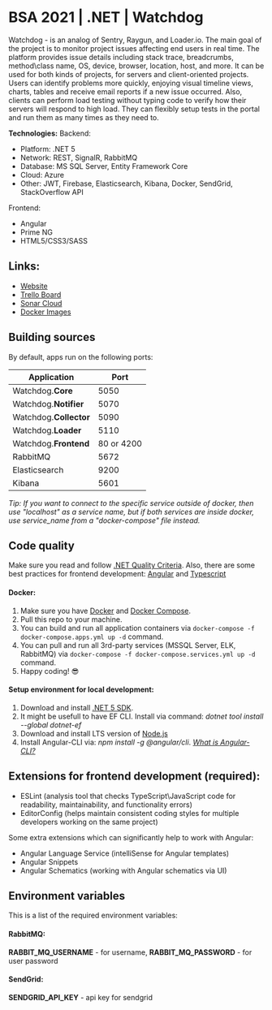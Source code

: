 # BSA 2021 | .NET | Watchdog

Watchdog - is an analog of Sentry, Raygun, and Loader.io. The main goal of the project is to monitor project issues affecting end users in real time. The platform provides issue details including stack trace, breadcrumbs, method\class name, OS, device, browser, location, host, and more. It can be used for both kinds of projects, for servers and client-oriented projects. Users can identify problems more quickly, enjoying visual timeline views, charts, tables and receive email reports if a new issue occurred. Also, clients can perform load testing without typing code to verify how their servers will respond to high load. They can flexibly setup tests in the portal and run them as many times as they need to.

**Technologies:**
Backend:
- Platform: .NET 5
- Network: REST, SignalR, RabbitMQ
- Database: MS SQL Server, Entity Framework Core
- Cloud: Azure
- Other: JWT, Firebase, Elasticsearch, Kibana, Docker, SendGrid, StackOverflow API

Frontend:
- Angular
- Prime NG
- HTML5/CSS3/SASS

## Links:
- [Website](https://bsa-watchdog.westeurope.cloudapp.azure.com)
- [Trello Board](https://trello.com/b/2bsvclRE/watchdog)
- [Sonar Cloud](https://sonarcloud.io/dashboard?id=BinaryStudioAcademy_bsa-2021-watchdog)
- [Docker Images](https://hub.docker.com/repositories/vobilyk)

## Building sources
By default, apps run on the following ports:

| Application | Port |
|-|-|
| Watchdog.**Core** | 5050 |
| Watchdog.**Notifier** | 5070 |
| Watchdog.**Collector** | 5090 |
| Watchdog.**Loader** | 5110 |
| Watchdog.**Frontend** | 80 or 4200 |
| RabbitMQ | 5672 |
| Elasticsearch | 9200 |
| Kibana | 5601 |

*Tip: If you want to connect to the specific service outside of docker, then use "localhost" as a service name, but if both services are inside docker, use service_name from a "docker-compose" file instead.*

## Code quality
Make sure you read and follow [.NET Quality Criteria](https://github.com/BinaryStudioAcademy/quality-criteria/blob/production/source/dotnet.md).
Also, there are some best practices for frontend development: [Angular](https://angular.io/guide/styleguide) and [Typescript](https://google.github.io/styleguide/tsguide.html)

#### Docker:
1. Make sure you have [Docker](https://www.docker.com) and [Docker Compose](https://docs.docker.com/compose/install).
2. Pull this repo to your machine.
3. You can build and run all application containers via `docker-compose -f docker-compose.apps.yml up -d` command.
4. You can pull and run all 3rd-party services (MSSQL Server, ELK, RabbitMQ) via `docker-compose -f docker-compose.services.yml up -d` command.
6. Happy coding! :sunglasses:

#### Setup environment for local development:
1. Download and install [.NET 5 SDK](https://dotnet.microsoft.com/download).
2. It might be usefull to have EF CLI. Install via command: *dotnet tool install --global dotnet-ef*
3. Download and install LTS version of [Node.js](https://nodejs.org/en/)
4. Install Angular-CLI via: *npm install -g @angular/cli*. *[What is Angular-CLI?](https://angular.io/cli)*

## Extensions for frontend development (required):
 - ESLint  (analysis tool that checks TypeScript\JavaScript code for readability, maintainability, and functionality errors)
 - EditorConfig  (helps maintain consistent coding styles for multiple developers working on the same project)
 
Some extra extensions which can significantly help to work with Angular:
- Angular Language Service (intelliSense for Angular templates)
- Angular Snippets
- Angular Schematics (working with Angular schematics via UI)

## Environment variables
This is a list of the required environment variables:

#### RabbitMQ:
**RABBIT_MQ_USERNAME** - for username,
**RABBIT_MQ_PASSWORD** - for user password

#### SendGrid:
**SENDGRID_API_KEY** - api key for sendgrid
